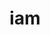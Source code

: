 ---
title: iam
meaning: now, already
ch: eight
pos: adverb
repeat: yes
allmeanings: yes
mt: yes
mt1thru4: yes
---